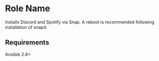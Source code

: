 Role Name
=========

Installs Discord and Spotify via Snap. A reboot is recommended following installation of snapd.

Requirements
------------

Ansible 2.8+
